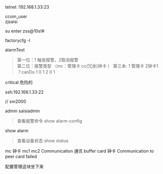 telnet :192.168.1.33:23


ccom_user     
zjsaisi   

su enter
zss@10s!#

factorycfg -l

alarmTest
> 第一位：1 触发报警，2取消报警   
> 第二位：报警类型 （mc：管理卡 cc(冗余)钟卡 ）
> 第三未: 1 管理卡 2钟卡1 ？canDo
1 0 1
2 0 1


critical 危险的


ssh:192.168.1.33:22

// sm2000
 
admin 
saisiadmin

>查看报警命令
show alarm-config

show alarm

>查看设备状态
show status





mc 钟卡  mc1 mc2 
Communication 通讯
buffer card 钟卡
Communication to peer card failed 



配置管理这块坐下来